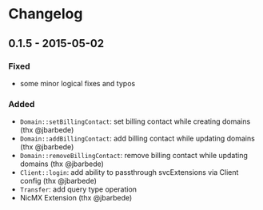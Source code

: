 # Changelog

## 0.1.5 - 2015-05-02

### Fixed

- some minor logical fixes and typos

### Added

- `Domain::setBillingContact`: set billing contact while creating domains (thx @jbarbede)
- `Domain::addBillingContact`: add billing contact while updating domains (thx @jbarbede)
- `Domain::removeBillingContact`: remove billing contact while updating domains (thx @jbarbede)
- `Client::login`: add ability to passthrough svcExtensions via Client config (thx @jbarbede)
- `Transfer`: add query type operation
- NicMX Extension (thx @jbarbede)

